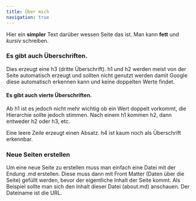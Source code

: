 ```yaml
---
title: Über mich
navigation: true
---
```


Hier ein **simpler** Text darüber wessen Seite das ist. Man kann **fett** und *kursiv* schreiben.

### Es gibt auch Überschriften.

Dies erzeugt eine h3 (dritte Überschrift). h1 und h2 werden meist von der Seite
automatisch erzeugt und sollten nicht genutzt werden damit Google diese automatisch
erkennen kann und keine doppelten Werte findet.

#### Es gibt auch vierte Überschriften.

Ab h1 ist es jedoch nicht mehr wichtig ob ein Wert doppelt vorkommt, die Hierarchie
sollte jedoch stimmen. Nach einem h1 kommen h2, dann entweder h2 oder h3, etc.

Eine leere Zeile erzeugt einen Absatz. h4 ist kaum noch als Überschrift erkennbar.

### Neue Seiten erstellen

Um eine neue Seite zu erstellen muss man einfach eine Datei mit der Endung .md
erstellen. Diese muss dann mit Front Matter (Daten über die Seite) gefüllt werden,
bevor der eigentliche Inhalt der Seite kommt. Als Beispiel sollte man sich den
Inhalt dieser Datei (about.md) anschauen. Der Dateiname ist die URL.
